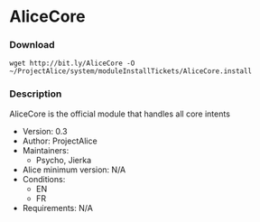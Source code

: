 # AliceCore

### Download
`wget http://bit.ly/AliceCore -O ~/ProjectAlice/system/moduleInstallTickets/AliceCore.install`

### Description
AliceCore is the official module that handles all core intents

- Version: 0.3
- Author: ProjectAlice
- Maintainers:
  - Psycho, Jierka
- Alice minimum version: N/A
- Conditions:
  - EN
  - FR
- Requirements: N/A
